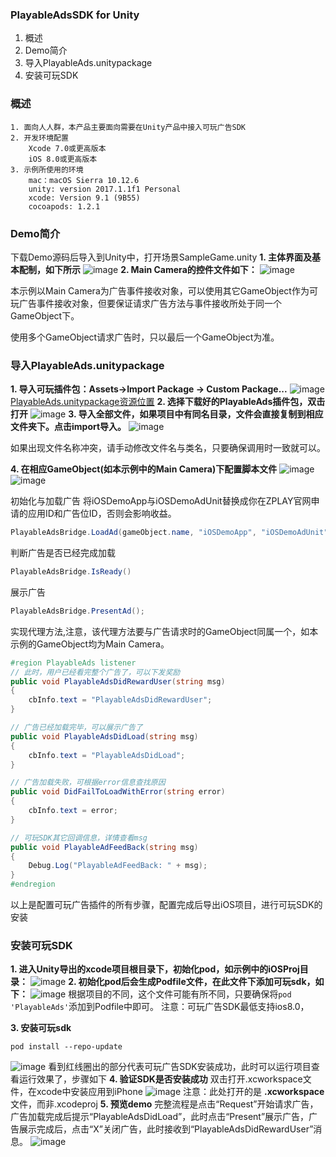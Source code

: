 
### PlayableAdsSDK for Unity
  1. 概述
  2. Demo简介
  3. 导入PlayableAds.unitypackage
  4. 安装可玩SDK

### 概述
    1. 面向人人群，本产品主要面向需要在Unity产品中接入可玩广告SDK
    2. 开发环境配置
        Xcode 7.0或更高版本
        iOS 8.0或更高版本
    3. 示例所使用的环境
        mac：macOS Sierra 10.12.6
        unity: version 2017.1.1f1 Personal
        xcode: Version 9.1 (9B55)
        cocoapods: 1.2.1

### Demo简介
下载Demo源码后导入到Unity中，打开场景SampleGame.unity
**1. 主体界面及基本配制，如下所示**
![image](/images/image01.png)
**2. Main Camera的控件文件如下：**
![image](/images/image02.png)

本示例以Main Camera为广告事件接收对象，可以使用其它GameObject作为可玩广告事件接收对象，但要保证请求广告方法与事件接收所处于同一个GameObject下。

使用多个GameObject请求广告时，只以最后一个GameObject为准。

### 导入PlayableAds.unitypackage
**1. 导入可玩插件包：Assets->Import Package -> Custom Package...**
![image](/images/image03.png)
[PlayableAds.unitypackage资源位置](/PlayableAds.unitypackage)
**2. 选择下载好的PlayableAds插件包，双击打开**
![image](/images/image04.png)
**3. 导入全部文件，如果项目中有同名目录，文件会直接复制到相应文件夹下。点击import导入。**
![image](/images/image05.png)

如果出现文件名称冲突，请手动修改文件名与类名，只要确保调用时一致就可以。

**4. 在相应GameObject(如本示例中的Main Camera)下配置脚本文件**
![image](/images/image06.png)
![image](/images/image07.png)

初始化与加载广告
将iOSDemoApp与iOSDemoAdUnit替换成你在ZPLAY官网申请的应用ID和广告位ID，否则会影响收益。
```c#
PlayableAdsBridge.LoadAd(gameObject.name, "iOSDemoApp", "iOSDemoAdUnit");
```
判断广告是否已经完成加载
```c#
PlayableAdsBridge.IsReady()
```
展示广告
```c#
PlayableAdsBridge.PresentAd();
```

实现代理方法,注意，该代理方法要与广告请求时的GameObject同属一个，如本示例的GameObject均为Main Camera。
```c#
#region PlayableAds listener
// 此时，用户已经看完整个广告了，可以下发奖励
public void PlayableAdsDidRewardUser(string msg)
{
	cbInfo.text = "PlayableAdsDidRewardUser";
}

// 广告已经加载完毕，可以展示广告了
public void PlayableAdsDidLoad(string msg)
{
	cbInfo.text = "PlayableAdsDidLoad";
}

// 广告加载失败，可根据error信息查找原因
public void DidFailToLoadWithError(string error)
{
	cbInfo.text = error;
}

// 可玩SDK其它回调信息，详情查看msg
public void PlayableAdFeedBack(string msg)
{
	Debug.Log("PlayableAdFeedBack: " + msg);
}
#endregion
```
以上是配置可玩广告插件的所有步骤，配置完成后导出iOS项目，进行可玩SDK的安装

### 安装可玩SDK
**1. 进入Unity导出的xcode项目根目录下，初始化pod，如示例中的iOSProj目录：**
![image](/images/image14.png)
**2. 初始化pod后会生成Podfile文件，在此文件下添加可玩sdk，如下：**
![image](/images/image15.png)
根据项目的不同，这个文件可能有所不同，只要确保将```pod 'PlayableAds'```添加到Podfile中即可。
注意：可玩广告SDK最低支持ios8.0，

**3. 安装可玩sdk**
```
pod install --repo-update
```
![image](/images/image16.png)
看到红线圈出的部分代表可玩广告SDK安装成功，此时可以运行项目查看运行效果了，步骤如下
**4. 验证SDK是否安装成功**
双击打开.xcworkspace文件，在xcode中安装应用到iPhone
![image](/images/image17.png)
注意：此处打开的是 **.xcworkspace** 文件，而非.xcodeproj
**5. 预览demo**
完整流程是点击“Request”开始请求广告，广告加载完成后提示“PlayableAdsDidLoad”，此时点击“Present”展示广告，广告展示完成后，点击“X”关闭广告，此时接收到“PlayableAdsDidRewardUser”消息。
![image](/images/image18.jpg)
